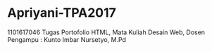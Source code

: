 # Apriyani-TPA2017
1101617046
Tugas Portofolio HTML, Mata Kuliah Desain Web, Dosen Pengampu : Kunto Imbar Nursetyo, M.Pd
